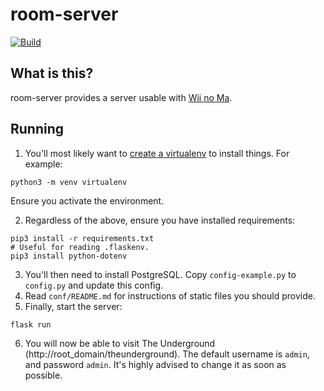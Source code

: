 # room-server
[![Build](https://github.com/WiiLink24/room-server/actions/workflows/push_docker_image.yml/badge.svg)](https://github.com/WiiLink24/room-server/actions/workflows/push_docker_image.yml)
## What is this?
room-server provides a server usable with [Wii no Ma](https://en.wikipedia.org/wiki/Wii_no_Ma).

## Running
1. You'll most likely want to [create a virtualenv](https://docs.python.org/3/library/venv.html) to install things. For example:
```
python3 -m venv virtualenv
```
Ensure you activate the environment.

2. Regardless of the above, ensure you have installed requirements:
```
pip3 install -r requirements.txt
# Useful for reading .flaskenv.
pip3 install python-dotenv
```

3. You'll then need to install PostgreSQL. Copy `config-example.py` to `config.py` and update this config.
4. Read `conf/README.md` for instructions of static files you should provide.
5. Finally, start the server:
```
flask run
```
6. You will now be able to visit The Underground (http://root_domain/theunderground). The default username is `admin`, and password `admin`.
It's highly advised to change it as soon as possible.
